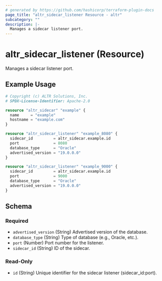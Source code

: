 ```yaml
---
# generated by https://github.com/hashicorp/terraform-plugin-docs
page_title: "altr_sidecar_listener Resource - altr"
subcategory: ""
description: |-
  Manages a sidecar listener port.
---
```


# altr_sidecar_listener (Resource)

Manages a sidecar listener port.

## Example Usage

```terraform
# Copyright (c) ALTR Solutions, Inc.
# SPDX-License-Identifier: Apache-2.0

resource "altr_sidecar" "example" {
  name     = "example"
  hostname = "example.com"
}

resource "altr_sidecar_listener" "example_8080" {
  sidecar_id         = altr_sidecar.example.id
  port               = 8080
  database_type      = "Oracle"
  advertised_version = "19.0.0.0"
}

resource "altr_sidecar_listener" "example_9000" {
  sidecar_id         = altr_sidecar.example.id
  port               = 9000
  database_type      = "Oracle"
  advertised_version = "19.0.0.0"
}
```

<!-- schema generated by tfplugindocs -->
## Schema

### Required

- `advertised_version` (String) Advertised version of the database.
- `database_type` (String) Type of database (e.g., Oracle, etc.).
- `port` (Number) Port number for the listener.
- `sidecar_id` (String) ID of the sidecar.

### Read-Only

- `id` (String) Unique identifier for the sidecar listener (sidecar_id:port).
